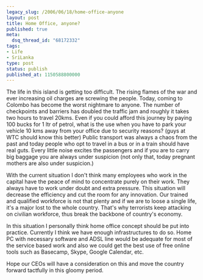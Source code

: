 ```yaml
---
legacy_slug: /2006/06/18/home-office-anyone
layout: post
title: Home Office, anyone?
published: true
meta:
  dsq_thread_id: "68172332"
tags:
- Life
- SriLanka
type: post
status: publish
published_at: 1150588800000
---
```


<p>The life in this island is getting too difficult. The rising flames of the war and ever increasing oil charges are screwing the people. Today, coming to Colombo has become the worst nightmare to anyone. The number of checkpoints and barriers has doubled the traffic jam and roughly it takes two hours to travel 20kms. Even if you could afford this journey by paying 100 bucks for 1 ltr of petrol, what is the use when you have to park your vehicle 10 kms away from your office due to security reasons? (guys at WTC should know this better)  Public transport was always a chaos from the past and today people who opt to travel in a bus or in a train should have real guts. Every little noise excites the passengers and if you are to carry big baggage you are always under suspicion (not only that, today pregnant mothers are also under suspicion.)</p>
<p>With the current situation I don't think many employees who work in the capital have the peace of mind to concentrate purely on their work. They always have to work under doubt and extra pressure. This situation will decrease the efficiency and cut the room for any innovation. Our trained and qualified workforce is not that plenty and if we are to loose a single life, it's a major lost to the whole country. That's why terrorists keep attacking on civilian workforce, thus break the backbone of country's economy.</p>
<p>In this situation I personally think home office concept should be put into practice. Currently I think we have enough infrastructures to do so. Home PC with necessary software and ADSL line would be adequate for most of the service based work and also we could get the best use of free online tools such as Basecamp, Skype, Google Calendar, etc.</p>
<p>Hope our CEOs will have a consideration on this and move the country forward tactfully in this gloomy period.</p>
